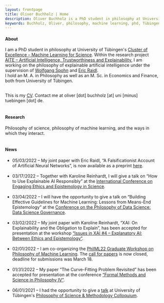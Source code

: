 ```yaml
---
layout: frontpage
title: Oliver Buchholz | Home
description: Oliver Buchholz is a PhD student in philosophy at University of Tübingen. 
keywords: Buchholz, Oliver, philosophy, machine learning, phd, Tübingen
---
```


<h4> About </h4>

I am a PhD student in philosophy at University of T&uuml;bingen's <a href = "https://uni-tuebingen.de/en/research/core-research/cluster-of-excellence-machine-learning/home/" target = "_blank">Cluster of Excellence &ndash; Machine Learning for Science</a>. Within the research project <a href = "https://uni-tuebingen.de/en/research/core-research/cluster-of-excellence-machine-learning/research/research/cluster-research-groups/ethics-philosophy-lab/projects/" target = "_blank">AITE &ndash; Artificial Intelligence, Trustworthiness and Explainability</a>, I am working on the philosophy of explainable artificial intelligence under the supervision of <a href="https://www.philosophie.uni-konstanz.de/ag-spohn/personen/prof-dr-wolfgang-spohn/" target="_blank">Wolfgang Spohn</a> and <a href="https://scholar.google.de/citations?user=MpJaE0wAAAAJ&hl=de" target="_blank">Eric Raidl</a>.<br> 
I hold an M. A. in Philosophy as well as an M. Sc. in Economics and Finance, both from University of T&uuml;bingen.<br><br>

This is my <a href="assets/CV.pdf" target="_blank">CV</a>. Contact me at oliver [dot] buchholz [at] uni [minus] tuebingen [dot] de.<br><br>


<h4> Research </h4>

Philosophy of science, philosophy of machine learning, and the ways in which they interact.<br><br>


<h4> News </h4>

<ul>
<li> 05/03/2022 &ndash; My joint paper with Eric Raidl, &ldquo;A Falsificationist Account of Artificial Neural Networks&rdquo;, is now available as a preprint <a href="https://arxiv.org/abs/2205.01421" target="_blank">here</a>.<br><br>
</li>
 
<li> 03/17/2022 &ndash; Together with Karoline Reinhardt, I will give a talk on &ldquo;How to Use Explainable AI Responsibly&rdquo; at the <a href="https://grk2073.org/eesconference2022/" target="_blank">International Conference on Engaging Ethics and Epistemology in Science</a>.<br><br>
</li>
 
<li> 03/04/2022 &ndash; I will have the opportunity to give a talk on &ldquo;Building Effective Guidelines for Machine Learning: Lessons from Means-End Epistemology&rdquo; at the <a href="https://www.frankfurt-school.de/home/research/conferences-workshops/ds-2022" target="_blank">Conference on the Philosophy of Data Science: Data Science Governance</a>.<br><br>
</li>
 
<li> 03/02/2022 &ndash; My joint paper with Karoline Reinhardt, &ldquo;XAI: On Explainability and the Obligation to Explain&rdquo;, has been accepted for presentation at the workshop <a href="https://juanmduran.net/xai4/" target="_blank">&ldquo;Issues in XAI &num;4 &ndash; Explanatory AI: Between Ethics and Epistemology&rdquo;</a>.<br><br>
</li>
 
<li> 02/01/2022 &ndash; I am co-organizing the <a href="https://philevents.org/event/show/96706" target="_blank">PhilML22 Graduate Workshop on Philosophy of Machine Learning</a>. The <a href="https://philevents.org/event/show/96714" target="_blank">call for papers</a> is now closed, deadline for submissions was March 18.<br><br>
</li>
 
<li> 01/31/2022 &ndash; My paper &ldquo;The Curve-Fitting Problem Revisited&rdquo; has been accepted for presentation at the conference <a href="https://www.ifzg.hr/fmsph/" target="_blank">&ldquo;Formal Methods and Science in Philosophy IV&rdquo;</a>.<br><br>
</li>
 
<li> 06/01/2021 &ndash; I had the opportunity to give a <a href="https://www.youtube.com/watch?v=gJqGN2Las0s" target="_blank">talk</a> at University of T&uuml;bingen's <a href="https://www.youtube.com/watch?v=9axjY4VCXH4&list=PLsY-pzz3J1IROY5FmJe8pdg7ni72Vzk0k" target="_blank">Philosophy of Science &amp; Methodology Colloquium</a>.<br><br>
</li>
</ul>
